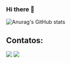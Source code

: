 ### Hi there 👋

<!--
**KluverGuilherme/KluverGuilherme** is a ✨ _special_ ✨ repository because its `README.md` (this file) appears on your GitHub profile.

Here are some ideas to get you started:

- 🔭 I’m currently working on ...
- 🌱 I’m currently learning ...
- 👯 I’m looking to collaborate on ...
- 🤔 I’m looking for help with ...
- 💬 Ask me about ...
- 📫 How to reach me: ...
- 😄 Pronouns: ...
- ⚡ Fun fact: ...
-->
![Anurag's GitHub stats](https://github-readme-stats.vercel.app/api?username=KluverGuilherme&show_icons=true&theme=radical)
## Contatos:

<div>
<a href = "mailto:contato@klr.guilherme"><img src="https://img.shields.io/badge/Gmail-D14836?style=for-the-badge&logo=gmail&logoColor=white" target="_blank"></a>                          <a href="https://www.linkedin.com/in/seu-usuário-linkedln-aqui" target="_blank"><img src="https://img.shields.io/badge/-LinkedIn-%230077B5?style=for-the-badge&logo=linkedin&logoColor=white" target="_blank"></a>   
</div>
  

